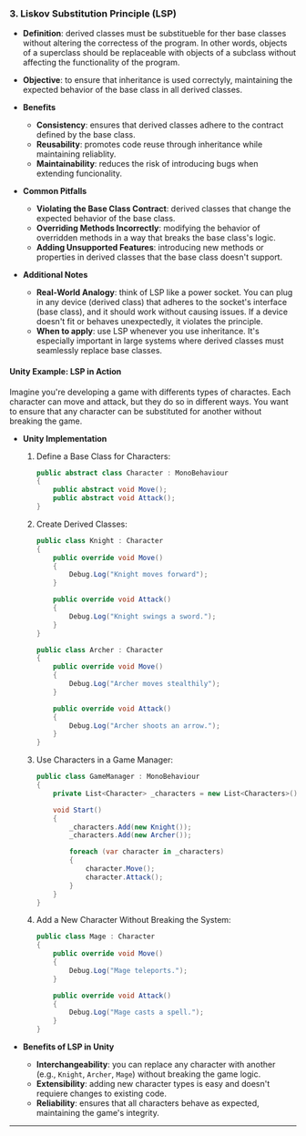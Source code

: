 ### 3. Liskov Substitution Principle (LSP)

- **Definition**: derived classes must be substitueble for ther base classes without altering the correctess of the program. In other words, objects of a superclass should be replaceable with objects of a subclass without affecting the functionality of the program.
- **Objective**: to ensure that inheritance is used correctyly, maintaining the expected behavior of the base class in all derived classes.
- **Benefits**
  - **Consistency**: ensures that derived classes adhere to the contract defined by the base class.
  - **Reusability**: promotes code reuse through inheritance while maintaining reliablity.
  - **Maintainability**: reduces the risk of introducing bugs when extending funcionality.
- **Common Pitfalls**
  - **Violating the Base Class Contract**: derived classes that change the expected behavior of the base class.
  - **Overriding Methods Incorrectly**: modifying the behavior of overridden methods in a way that breaks the base class's logic.
  - **Adding Unsupported Features**: introducing new methods or properties in derived classes that the base class doesn't support.
  
- **Additional Notes**
  - **Real-World Analogy**: think of LSP like a power socket. You can plug in any device (derived class) that adheres to the socket's interface (base class), and it should work without causing issues. If a device doesn't fit or behaves unexpectedly, it violates the principle.
  - **When to apply**: use LSP whenever you use inheritance. It's especially important in large systems where derived classes must seamlessly replace base classes.

#### Unity Example: LSP in Action

Imagine you're developing a game with differents types of charactes. Each character can move and attack, but they do so in different ways. You want to ensure that any character can be substituted for another without breaking the game.

- **Unity Implementation**
  1. Define a Base Class for Characters:
  
        ```csharp
        public abstract class Character : MonoBehaviour
        {
            public abstract void Move();
            public abstract void Attack();
        }
        ```

  1. Create Derived Classes:

        ```csharp
        public class Knight : Character
        {
            public override void Move()
            {
                Debug.Log("Knight moves forward");
            }

            public override void Attack()
            {
                Debug.Log("Knight swings a sword.");
            }
        }

        public class Archer : Character
        {
            public override void Move()
            {
                Debug.Log("Archer moves stealthily");
            }

            public override void Attack()
            {
                Debug.Log("Archer shoots an arrow.");
            }
        }
        ```

  1. Use Characters in a Game Manager:

        ```csharp
        public class GameManager : MonoBehaviour
        {
            private List<Character> _characters = new List<Characters>();

            void Start()
            {
                _characters.Add(new Knight());
                _characters.Add(new Archer());

                foreach (var character in _characters)
                {
                    character.Move();
                    character.Attack();
                }
            }
        }
        ```

  1. Add a New Character Without Breaking the System:

        ```csharp
        public class Mage : Character
        {
            public override void Move()
            {
                Debug.Log("Mage teleports.");
            }

            public override void Attack()
            {
                Debug.Log("Mage casts a spell.");
            }
        }
        ```

- **Benefits of LSP in Unity**
  - **Interchangeability**: you can replace any character with another (e.g., `Knight`, `Archer`, `Mage`) without breaking the game logic.
  - **Extensibility**: adding new character types is easy and doesn't requiere changes to existing code.
  - **Reliability**: ensures that all characters behave as expected, maintaining the game's integrity.

---